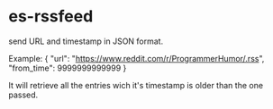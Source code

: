 # es-rssfeed
send URL and timestamp in JSON format.

Example:
{
	"url":  "https://www.reddit.com/r/ProgrammerHumor/.rss",
	"from_time": 9999999999999
}

It will retrieve all the entries wich it's timestamp is older than the one passed.

